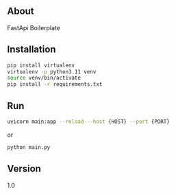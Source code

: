 ## About
FastApi Boilerplate

## Installation
```bash
pip install virtualenv
virtualenv -p python3.11 venv
source venv/bin/activate
pip install -r requirements.txt
```

## Run
```bash
uvicorn main:app --reload --host {HOST} --port {PORT}
```
or
```bash
python main.py
```

## Version
1.0